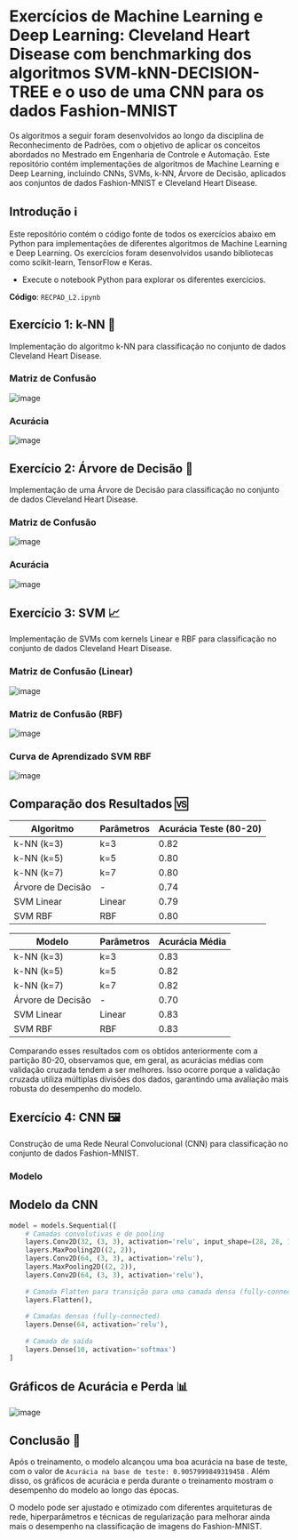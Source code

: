 # Exercícios de Machine Learning e Deep Learning: Cleveland Heart Disease com benchmarking dos algoritmos SVM-kNN-DECISION-TREE e o uso de uma CNN para os dados Fashion-MNIST

Os algoritmos a seguir foram desenvolvidos ao longo da disciplina de Reconhecimento de Padrões, com o objetivo de aplicar os conceitos abordados no Mestrado em Engenharia de Controle e Automação. Este repositório contém implementações de algoritmos de Machine Learning e Deep Learning, incluindo CNNs, SVMs, k-NN, Árvore de Decisão, aplicados aos conjuntos de dados Fashion-MNIST e Cleveland Heart Disease.

## Introdução  ℹ️

Este repositório contém o código fonte de todos os exercícios abaixo em Python para implementações de diferentes algoritmos de Machine Learning e Deep Learning. Os exercícios foram desenvolvidos usando bibliotecas como scikit-learn, TensorFlow e Keras.

* Execute o notebook Python para explorar os diferentes exercícios.

**Código**: `RECPAD_L2.ipynb`

## Exercício 1: k-NN 📏

Implementação do algoritmo k-NN para classificação no conjunto de dados Cleveland Heart Disease.

### Matriz de Confusão

![image](https://github.com/brnsmit/cleveland.csv-benchmarking-SVM-kNN-DECISION-TREE-and-CNN/assets/168189996/c434ba10-6730-4a2a-8558-3a2481fce04f)

### Acurácia

![image](https://github.com/brnsmit/cleveland.csv-benchmarking-SVM-kNN-DECISION-TREE-and-CNN/assets/168189996/e497c295-033a-4007-9a3f-0a748434ed4b)

## Exercício 2: Árvore de Decisão 🌳

Implementação de uma Árvore de Decisão para classificação no conjunto de dados Cleveland Heart Disease.

### Matriz de Confusão

![image](https://github.com/brnsmit/cleveland.csv-benchmarking-SVM-kNN-DECISION-TREE-and-CNN/assets/168189996/e8913f0f-de75-40d7-95a7-1db92962bbfa)

### Acurácia

![image](https://github.com/brnsmit/cleveland.csv-benchmarking-SVM-kNN-DECISION-TREE-and-CNN/assets/168189996/0b88d64a-5179-434e-a020-eb30dbb85103)

## Exercício 3: SVM 📈

Implementação de SVMs com kernels Linear e RBF para classificação no conjunto de dados Cleveland Heart Disease.

### Matriz de Confusão (Linear)

![image](https://github.com/brnsmit/cleveland.csv-benchmarking-SVM-kNN-DECISION-TREE-and-CNN/assets/168189996/5eb3c126-9201-448f-9b68-b8d09d1c5ff7)

### Matriz de Confusão (RBF)

![image](https://github.com/brnsmit/cleveland.csv-benchmarking-SVM-kNN-DECISION-TREE-and-CNN/assets/168189996/24a0d9e2-cfed-49ab-9d10-1141b94cfa5f)

### Curva de Aprendizado SVM RBF

![image](https://github.com/brnsmit/cleveland.csv-benchmarking-SVM-kNN-DECISION-TREE-and-CNN/assets/168189996/1c0e4119-36f0-4472-b98b-80ea722a2edd)

## Comparação dos Resultados 🆚

| Algoritmo         | Parâmetros | Acurácia Teste (80-20) |
|-------------------|------------|------------------------|
| k-NN (k=3)        | k=3        | 0.82                   |
| k-NN (k=5)        | k=5        | 0.80                   |
| k-NN (k=7)        | k=7        | 0.80                   |
| Árvore de Decisão | -          | 0.74                   |
| SVM Linear        | Linear     | 0.79                   |
| SVM RBF           | RBF        | 0.80                   |


| Modelo           | Parâmetros  | Acurácia Média |
|------------------|-------------|----------------|
| k-NN (k=3)       | k=3         | 0.83           |
| k-NN (k=5)       | k=5         | 0.82           |
| k-NN (k=7)       | k=7         | 0.82           |
| Árvore de Decisão| -           | 0.70           |
| SVM Linear       | Linear      | 0.83           |
| SVM RBF          | RBF         | 0.83           |

Comparando esses resultados com os obtidos anteriormente com a partição 80-20, observamos que, em geral, as acurácias médias com validação cruzada tendem a ser melhores. Isso ocorre porque a validação cruzada utiliza múltiplas divisões dos dados, garantindo uma avaliação mais robusta do desempenho do modelo.

## Exercício 4: CNN 🖼️

Construção de uma Rede Neural Convolucional (CNN) para classificação no conjunto de dados Fashion-MNIST.

### Modelo

## Modelo da CNN

```python
model = models.Sequential([
    # Camadas convolutivas e de pooling
    layers.Conv2D(32, (3, 3), activation='relu', input_shape=(28, 28, 1)),
    layers.MaxPooling2D((2, 2)),
    layers.Conv2D(64, (3, 3), activation='relu'),
    layers.MaxPooling2D((2, 2)),
    layers.Conv2D(64, (3, 3), activation='relu'),
    
    # Camada Flatten para transição para uma camada densa (fully-connected)
    layers.Flatten(),
    
    # Camadas densas (fully-connected)
    layers.Dense(64, activation='relu'),
    
    # Camada de saída
    layers.Dense(10, activation='softmax')
]
```

## Gráficos de Acurácia e Perda 📊

![image](https://github.com/brnsmit/cleveland.csv-benchmarking-SVM-kNN-DECISION-TREE-and-CNN/assets/168189996/2fe5a533-db57-464f-b938-bb114afd73d1)

## Conclusão 🎯

Após o treinamento, o modelo alcançou uma boa acurácia na base de teste, com o valor de `Acurácia na base de teste: 0.9057999849319458` . Além disso, os gráficos de acurácia e perda durante o treinamento mostram o desempenho do modelo ao longo das épocas.

O modelo pode ser ajustado e otimizado com diferentes arquiteturas de rede, hiperparâmetros e técnicas de regularização para melhorar ainda mais o desempenho na classificação de imagens do Fashion-MNIST.
